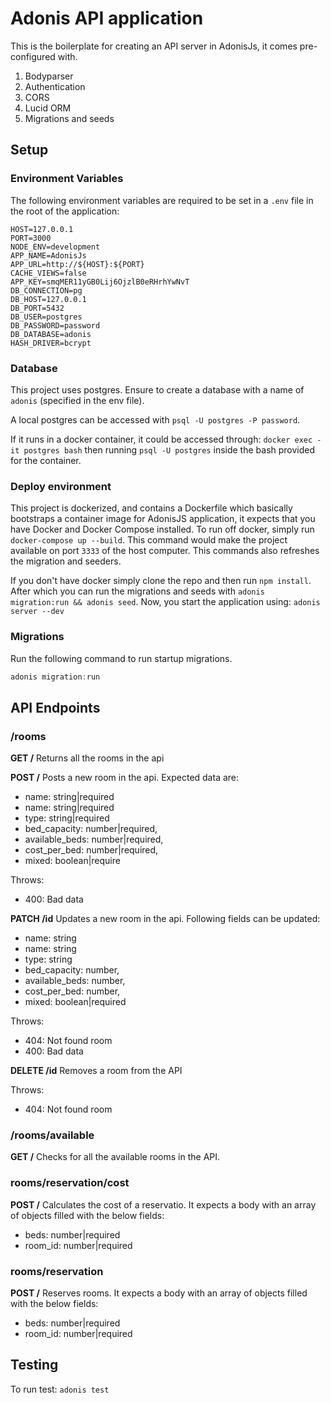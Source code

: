 # Adonis API application

This is the boilerplate for creating an API server in AdonisJs, it comes pre-configured with.

1. Bodyparser
2. Authentication
3. CORS
4. Lucid ORM
5. Migrations and seeds

## Setup

### Environment Variables

The following environment variables are required to be set in a `.env` file in the root of the application:

```
HOST=127.0.0.1
PORT=3000
NODE_ENV=development
APP_NAME=AdonisJs
APP_URL=http://${HOST}:${PORT}
CACHE_VIEWS=false
APP_KEY=smqMER11yGB0Lij6OjzlB0eRHrhYwNvT
DB_CONNECTION=pg
DB_HOST=127.0.0.1
DB_PORT=5432
DB_USER=postgres
DB_PASSWORD=password
DB_DATABASE=adonis
HASH_DRIVER=bcrypt
```

### Database

This project uses postgres. Ensure to create a database with a name of `adonis` (specified in the env file).

A local postgres can be accessed with `psql -U postgres -P password`.

If it runs in a docker container, it could be accessed through: `docker exec -it postgres bash` then running `psql -U postgres` inside the bash provided for the container.

### Deploy environment

This project is dockerized, and contains a Dockerfile which basically bootstraps a container image for AdonisJS application, it expects that you have Docker and Docker Compose installed. To run off docker, simply run `docker-compose up --build`. This command would make the project available on port `3333` of the host computer. This commands also refreshes the migration and seeders.

If you don't have docker simply clone the repo and then run `npm install`.
After which you can run the migrations and seeds with `adonis migration:run && adonis seed`.
Now, you start the application using: `adonis server --dev`

### Migrations

Run the following command to run startup migrations.

```js
adonis migration:run
```

## API Endpoints

### /rooms

**GET /** Returns all the rooms in the api

**POST /** Posts a new room in the api. Expected data are:

- name: string|required
- name: string|required
- type: string|required
- bed_capacity: number|required,
- available_beds: number|required,
- cost_per_bed: number|required,
- mixed: boolean|require

Throws:

- 400: Bad data

**PATCH /id** Updates a new room in the api. Following fields can be updated:

- name: string
- name: string
- type: string
- bed_capacity: number,
- available_beds: number,
- cost_per_bed: number,
- mixed: boolean|required

Throws:

- 404: Not found room
- 400: Bad data

**DELETE /id** Removes a room from the API

Throws:

- 404: Not found room

### /rooms/available

**GET /**
Checks for all the available rooms in the API.

### rooms/reservation/cost

**POST /**
Calculates the cost of a reservatio. It expects a body with an array of objects filled with the below fields:

- beds: number|required
- room_id: number|required

### rooms/reservation

**POST /**
Reserves rooms. It expects a body with an array of objects filled with the below fields:

- beds: number|required
- room_id: number|required

## Testing

To run test: `adonis test`
